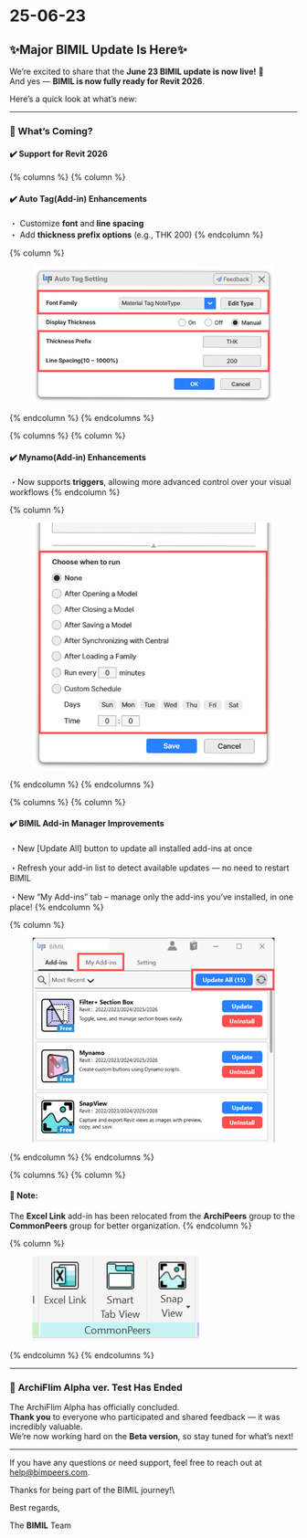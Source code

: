 # 25-06-23

## ✨Major BIMIL Update Is Here✨

We’re excited to share that the **June 23 BIMIL update is now live!** 🎉\
And yes — **BIMIL is now fully ready for Revit 2026**.

Here’s a quick look at what’s new:

***

### 📌 What’s Coming?

#### ✔️ **Support for Revit 2026**

{% columns %}
{% column %}
#### ✔️ **Auto Tag(Add-in) Enhancements**

・ Customize **font** and **line spacing**\
・ Add **thickness prefix options** (e.g., THK 200)
{% endcolumn %}

{% column %}
<figure><img src="../../.gitbook/assets/Auto Tag.png" alt=""><figcaption></figcaption></figure>
{% endcolumn %}
{% endcolumns %}

{% columns %}
{% column %}
#### **✔️ Mynamo(Add-in) Enhancements**

・Now supports **triggers**, allowing more advanced control over your visual workflows
{% endcolumn %}

{% column %}
<figure><img src="../../.gitbook/assets/Mynamo2.png" alt=""><figcaption></figcaption></figure>
{% endcolumn %}
{% endcolumns %}

{% columns %}
{% column %}
#### ✔️ BIMIL Add-in Manager Improvements

・New \[Update All] button to update all installed add-ins at once

・Refresh your add-in list to detect available updates — no need to restart BIMIL

・New “My Add-ins” tab – manage only the add-ins you’ve installed, in one place!
{% endcolumn %}

{% column %}
<figure><img src="../../.gitbook/assets/BIMIL Manger UI.png" alt=""><figcaption></figcaption></figure>
{% endcolumn %}
{% endcolumns %}

{% columns %}
{% column %}
#### 📎 **Note:**

The **Excel Link** add-in has been relocated from the **ArchiPeers** group to the **CommonPeers** group for better organization.
{% endcolumn %}

{% column %}
<figure><img src="../../.gitbook/assets/Screenshot 2025-06-23 125240.png" alt=""><figcaption></figcaption></figure>
{% endcolumn %}
{% endcolumns %}

***

### 📌 **ArchiFlim Alpha ver. Test Has Ended**

The ArchiFlim Alpha has officially concluded.\
**Thank you** to everyone who participated and shared feedback — it was incredibly valuable.\
We’re now working hard on the **Beta version**, so stay tuned for what’s next!

***

If you have any questions or need support, feel free to reach out at [help@bimpeers.com](mailto:help@bimpeers.com?subject=undefined\&body=undefined).

Thanks for being part of the BIMIL journey!\


Best regards,

The **BIMIL** Team
